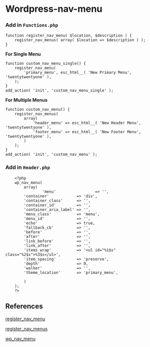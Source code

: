 # Wordpress-nav-menu

### Add in ``Functions.php``
```
function register_nav_menu( $location, $description ) {
	register_nav_menus( array( $location => $description ) );
}
```
**For Single Menu**
```
function custom_nav_menu_single() {
	register_nav_menu(
		'primary_menu', esc_html__( 'New Primary Menu', 'twentytwentyone' ),
	);
}
add_action( 'init', 'custom_nav_menu_single' );
```
**For Multiple Menus**
```
function custom_nav_menu() {
	register_nav_menus(
		array(
			'header_menu' => esc_html__( 'New Header Menu', 'twentytwentyone' ),
			'footer_menu' => esc_html__( 'New Footer Menu', 'twentytwentyone' ),
		)
	);
}
add_action( 'init', 'custom_nav_menu' );
```

### Add in ``Header.php``
```
	<?php 
	wp_nav_menu( 
		array( 
				'menu'                 => '',
		'container'            => 'div',
		'container_class'      => '',
		'container_id'         => '',
		'container_aria_label' => '',
		'menu_class'           => 'menu',
		'menu_id'              => '',
		'echo'                 => true,
		'fallback_cb'          => '',
		'before'               => '',
		'after'                => '',
		'link_before'          => '',
		'link_after'           => '',
		'items_wrap'           => '<ul id="%1$s" class="%2$s">%3$s</ul>',
		'item_spacing'         => 'preserve',
		'depth'                => 0,
		'walker'               => '',
		'theme_location'       => 'primary_menu',

		) 
	); 
	?>
```

## References

[register_nav_menu](https://developer.wordpress.org/reference/functions/register_nav_menu/)

[register_nav_menus](https://developer.wordpress.org/reference/functions/register_nav_menus/)

[wp_nav_menu](https://developer.wordpress.org/reference/functions/wp_nav_menu/)
